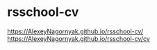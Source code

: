 # rsschool-cv
https://AlexeyNagornyak.github.io/rsschool-cv/ 
https://AlexeyNagornyak.github.io/rsschool-cv/cv